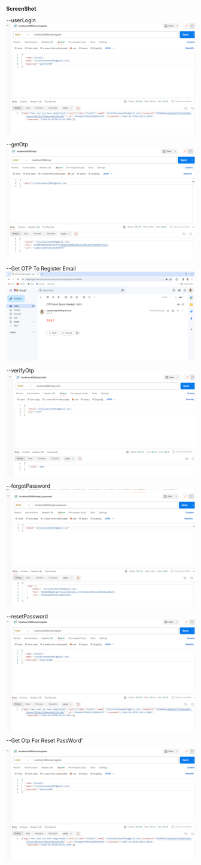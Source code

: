 **ScreenShot**

--userLogin
<img src="images/userRegisterScreenShot.png">

--getOtp
<img src="images/getOtp.png">

--Get OTP To Register Email 
<img src="images/otpGetInMailScreenShot.png">

--verifyOtp
<img src="images/verifYOtpScreenShot.png">

--forgotPassword
<img src="images/forget_passwordScreenShot.png">

--resetPassword
<img src="images/userRegisterScreenShot.png">

--Get Otp For Reset PassWord'

<img src="images/userRegisterScreenShot.png">

